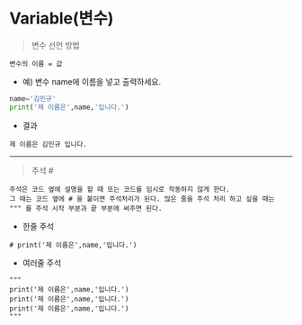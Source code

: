 # Variable(변수)

> 변수 선언 방법
```
변수의 이름 = 값
```

- 예) 변수 name에 이름을 넣고 출력하세요.

```python
name='김민규'
print('제 이름은',name,'입니다.')
```
- 결과
```
제 이름은 김민규 입니다.
```
---------------
> 주석 #
```
주석은 코드 옆에 설명을 할 때 또는 코드를 임시로 작동하지 않게 한다.
그 때는 코드 옆에 # 을 붙이면 주석처리가 된다. 많은 줄을 주석 처리 하고 싶을 때는
""" 를 주석 시작 부분과 끝 부분에 써주면 된다.
```
- 한줄 주석
```
# print('제 이름은',name,'입니다.')
```
- 여러줄 주석
```
"""
print('제 이름은',name,'입니다.')
print('제 이름은',name,'입니다.')
print('제 이름은',name,'입니다.')
"""
```
